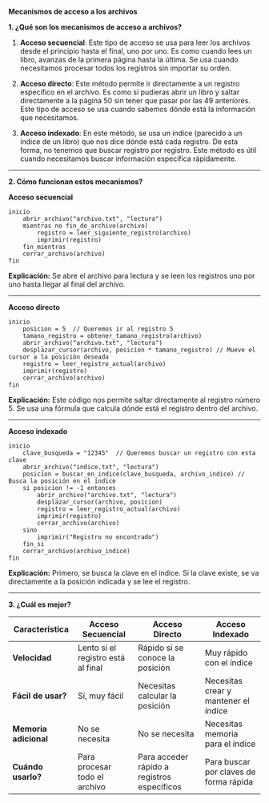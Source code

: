 **Mecanismos de acceso a los archivos**

**1. ¿Qué son los mecanismos de acceso a archivos?**

1. **Acceso secuencial**: Este tipo de acceso se usa para leer los archivos desde el principio hasta el final, uno por uno. Es como cuando lees un libro, avanzas de la primera página hasta la última. Se usa cuando necesitamos procesar todos los registros sin importar su orden.

2. **Acceso directo**: Este método permite ir directamente a un registro específico en el archivo. Es como si pudieras abrir un libro y saltar directamente a la página 50 sin tener que pasar por las 49 anteriores. Este tipo de acceso se usa cuando sabemos dónde está la información que necesitamos.

3. **Acceso indexado**: En este método, se usa un índice (parecido a un índice de un libro) que nos dice dónde está cada registro. De esta forma, no tenemos que buscar registro por registro. Este método es útil cuando necesitamos buscar información específica rápidamente.

---

**2. Cómo funcionan estos mecanismos?**

**Acceso secuencial**

```
inicio
    abrir_archivo("archivo.txt", "lectura")
    mientras no fin_de_archivo(archivo)
        registro = leer_siguiente_registro(archivo)
        imprimir(registro)
    fin_mientras
    cerrar_archivo(archivo)
fin
```

**Explicación:** Se abre el archivo para lectura y se leen los registros uno por uno hasta llegar al final del archivo.

---

**Acceso directo**

```
inicio
    posicion = 5  // Queremos ir al registro 5
    tamano_registro = obtener_tamano_registro(archivo)
    abrir_archivo("archivo.txt", "lectura")
    desplazar_cursor(archivo, posicion * tamano_registro) // Mueve el cursor a la posición deseada
    registro = leer_registro_actual(archivo)
    imprimir(registro)
    cerrar_archivo(archivo)
fin
```

**Explicación:** Este código nos permite saltar directamente al registro número 5. Se usa una fórmula que calcula dónde está el registro dentro del archivo.

---

**Acceso indexado**

```
inicio
    clave_busqueda = "12345"  // Queremos buscar un registro con esta clave
    abrir_archivo("indice.txt", "lectura")
    posicion = buscar_en_indice(clave_busqueda, archivo_indice) // Busca la posición en el índice
    si posicion != -1 entonces
        abrir_archivo("archivo.txt", "lectura")
        desplazar_cursor(archivo, posicion)
        registro = leer_registro_actual(archivo)
        imprimir(registro)
        cerrar_archivo(archivo)
    sino
        imprimir("Registro no encontrado")
    fin_si
    cerrar_archivo(archivo_indice)
fin
```

**Explicación:** Primero, se busca la clave en el índice. Si la clave existe, se va directamente a la posición indicada y se lee el registro.

---

**3. ¿Cuál es mejor?**

| **Característica**    | **Acceso Secuencial**              | **Acceso Directo**                          | **Acceso Indexado**                    |
| --------------------- | ---------------------------------- | ------------------------------------------- | -------------------------------------- |
| **Velocidad**         | Lento si el registro está al final | Rápido si se conoce la posición             | Muy rápido con el índice               |
| **Fácil de usar?**    | Sí, muy fácil                      | Necesitas calcular la posición              | Necesitas crear y mantener el índice   |
| **Memoria adicional** | No se necesita                     | No se necesita                              | Necesitas memoria para el índice       |
| **Cuándo usarlo?**    | Para procesar todo el archivo      | Para acceder rápido a registros específicos | Para buscar por claves de forma rápida |
